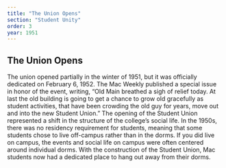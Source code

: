 ```yaml
---
title: "The Union Opens"
section: "Student Unity"
order: 3
year: 1951
---
```


## The Union Opens

The union opened partially in the winter of 1951, but it was officially dedicated on February 6, 1952. The Mac Weekly published a special issue in honor of the event, writing, “Old Main breathed a sigh of relief today. At last the old building is going to get a chance to grow old gracefully as student activities, that have been crowding the old guy for years, move out and into the new Student Union.” The opening of the Student Union represented a shift in the structure of the college’s social life. In the 1950s, there was no residency requirement for students, meaning that some students chose to live off-campus rather than in the dorms. If you did live on campus, the events and social life on campus were often centered around individual dorms. With the construction of the Student Union, Mac students now had a dedicated place to hang out away from their dorms.